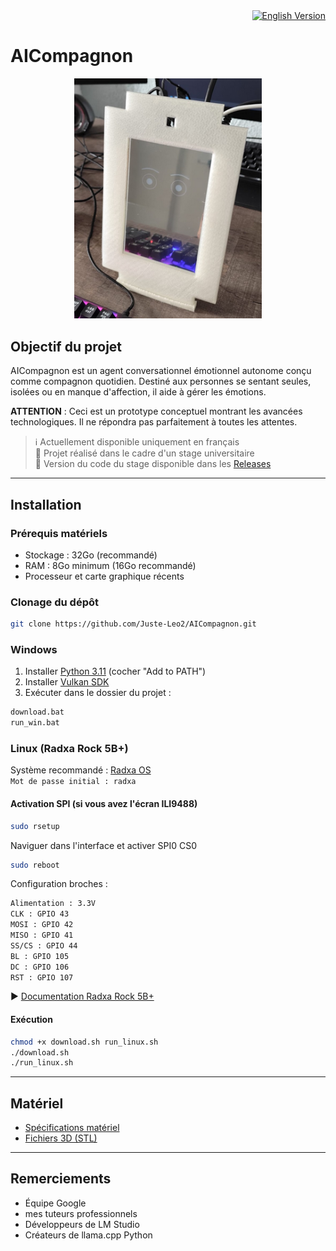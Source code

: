 <div align="right">
  <a href="README_EN.md">
    <img src="https://img.shields.io/badge/🌐 English%20Version-blue?style=for-the-badge" alt="English Version">
  </a>
</div>

# AICompagnon

<div align="center">
  <img src="docs/images/image1.png" alt="AICompagnon" width="300">
</div>

## Objectif du projet

AICompagnon est un agent conversationnel émotionnel autonome conçu comme compagnon quotidien. Destiné aux personnes se sentant seules, isolées ou en manque d'affection, il aide à gérer les émotions.

**ATTENTION** : Ceci est un prototype conceptuel montrant les avancées technologiques. Il ne répondra pas parfaitement à toutes les attentes.

> ℹ️ Actuellement disponible uniquement en français  
> 📝 Projet réalisé dans le cadre d'un stage universitaire  
> 🔖 Version du code du stage disponible dans les [Releases](https://github.com/Juste-Leo2/AICompagnon/releases)

---

## Installation

### Prérequis matériels
- Stockage : 32Go (recommandé)
- RAM : 8Go minimum (16Go recommandé)
- Processeur et carte graphique récents

### Clonage du dépôt
```bash
git clone https://github.com/Juste-Leo2/AICompagnon.git
```
### Windows
1. Installer [Python 3.11](https://www.python.org/downloads/release/python-3119/) (cocher "Add to PATH")
2. Installer [Vulkan SDK](https://vulkan.lunarg.com/sdk/home)
3. Exécuter dans le dossier du projet :

```bash
download.bat  
run_win.bat
```
### Linux (Radxa Rock 5B+)
Système recommandé : [Radxa OS](https://docs.radxa.com/en/rock5/rock5b/download)  
`Mot de passe initial : radxa`

#### Activation SPI (si vous avez l'écran ILI9488)

```bash
sudo rsetup 
``` 
Naviguer dans l'interface et activer SPI0 CS0 

```bash
sudo reboot
``` 
Configuration broches :

```bash
Alimentation : 3.3V
CLK : GPIO 43
MOSI : GPIO 42
MISO : GPIO 41
SS/CS : GPIO 44
BL : GPIO 105
DC : GPIO 106
RST : GPIO 107
```

▶️ [Documentation Radxa Rock 5B+](https://docs.radxa.com/en/rock5/rock5b/hardware-design/hardware-interface?versions=ROCK+5B%2B)

#### Exécution
```bash
chmod +x download.sh run_linux.sh
./download.sh  
./run_linux.sh
```
---

## Matériel
- [Spécifications matériel](docs/material/materiel.md)
- [Fichiers 3D (STL)](docs/stl)

---

## Remerciements
- Équipe Google
- mes tuteurs professionnels
- Développeurs de LM Studio
- Créateurs de llama.cpp Python